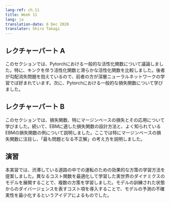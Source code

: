 ```yaml
---
lang-ref: ch.11
title: Week 11
lang: ja
translation-date: 6 Dec 2020
translator: Shiro Takagi
---
```


<!-- ## Lecture part A -->
## レクチャーパート A

<!-- In this section, we discussed about the common activation functions in Pytorch. In particular, we compared activations with kink(s) versus smooth activations - the former is preferred in a deep neural network as the latter might suffer with gradient vanishing problem. We then learned about the common loss functions in Pytorch. -->
このセクションでは、Pytorchにおける一般的な活性化関数について議論しました。特に、キンクを伴う活性化関数と滑らかな活性化関数を比較しました。後者が勾配消失問題を抱えているので、前者の方が深層ニューラルネットワークの学習でば好まれています。次に、Pytorchにおける一般的な損失関数について学びました。

<!-- ## Lecture part B -->
## レクチャーパート B

<!-- In this section, we continued to learn about loss functions - in particular, margin-based losses and their applications. We then discussed how to design a good loss function for EBMs as well as examples of well-known EBM loss functions. We gave particular attention to margin-based loss function here, as well as explaining the idea of "most offending incorrect answer. -->
このセクションでは、損失関数、特にマージンベースの損失とその応用について学びました。続いて、EBMに適した損失関数の設計方法と、よく知られているEBMの損失関数の例について説明しました。ここでは特にマージンベースの損失関数に注目し、「最も問題となる不正解」の考え方を説明しました。

<!-- ## Practicum -->
## 演習

<!-- This practicum proposed effective policy learning for driving in dense traffic. We trained multiple policies by unrolling a learned model of the real world dynamics by optimizing different cost functions. The idea is to minimize the uncertainty in the model's prediction by introducing a cost term that represents the model's divergence from the states it is trained on.   -->
本実習では、渋滞している道路の中での運転のための効果的な方策の学習方法を提案しました。異なるコスト関数を最適化して学習した実世界のダイナミクスのモデルを展開することで、複数の方策を学習しました。モデルの訓練された状態からのダイバージェンスを表すコスト項を導入することで、モデルの予測の不確実性を最小化するというアイデアによるものでした。 
